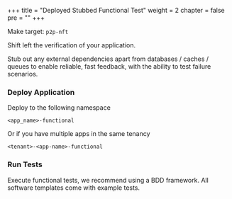 +++
title = "Deployed Stubbed Functional Test"
weight = 2
chapter = false
pre = ""
+++

Make target: `p2p-nft`

Shift left the verification of your application.

Stub out any external dependencies apart from databases / caches / queues to enable reliable, fast feedback, with
the ability to test failure scenarios.

### Deploy Application

Deploy to the following namespace

`<app_name>-functional`

 Or if you have multiple apps in the same tenancy

`<tenant>-<app-name>-functional`

### Run Tests

Execute functional tests, we recommend using a BDD framework. All software templates come with example tests.

